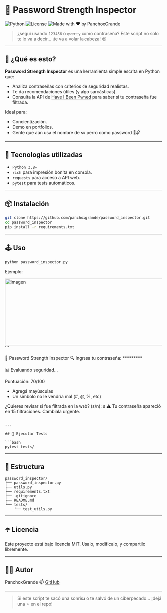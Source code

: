 
# 🔐 Password Strength Inspector

![Python](https://img.shields.io/badge/Python-3.8%2B-blue)
![License](https://img.shields.io/badge/license-MIT-green)
![Made with ❤️ by PanchoxGrande](https://img.shields.io/badge/made%20by-PanchoxGrande-red)

> ¿segui usando `123456` o `qwerty` como contraseña? Este script no solo te lo va a decir… ¡te va a volar la cabeza! 😉

---

## 🚀 ¿Qué es esto?

**Password Strength Inspector** es una herramienta simple escrita en Python que:
- Analiza contraseñas con criterios de seguridad realistas.
- Te da recomendaciones útiles (y algo sarcásticas).
- Consulta la API de [Have I Been Pwned](https://haveibeenpwned.com/) para saber si tu contraseña fue filtrada.

Ideal para:
- Concientización.
- Demo en portfolios.
- Gente que aún usa el nombre de su perro como password 🐶🔓

---

## 🧰 Tecnologías utilizadas

- `Python 3.8+`
- `rich` para impresión bonita en consola.
- `requests` para acceso a API web.
- `pytest` para tests automáticos.

---

## 📦 Instalación

```bash
git clone https://github.com/panchoxgrande/password_inspector.git
cd password_inspector
pip install -r requirements.txt
````

---

## 🕹️ Uso

```bash
python password_inspector.py
```

Ejemplo:

<img width="755" height="215" alt="imagen" src="https://github.com/user-attachments/assets/104d04ac-1df5-496d-9cd0-0f5fced6f2cf" />
```


🔐 Password Strength Inspector 🔍
Ingresa tu contraseña: *********

📊 Evaluando seguridad...

Puntuación: 70/100
- Agregá mayúsculas
- Un símbolo no le vendría mal (#, @, %, etc)

¿Quieres revisar si fue filtrada en la web? (s/n): s
⚠️ Tu contraseña apareció en 15 filtraciones. Cámbiala urgente.
```

---

## 🧪 Ejecutar Tests

```bash
pytest tests/
```

---

## 📁 Estructura

```
password_inspector/
├── password_inspector.py
├── utils.py
├── requirements.txt
├── .gitignore
├── README.md
└── tests/
    └── test_utils.py
```

---

## ☂️ Licencia

Este proyecto está bajo licencia MIT. Usalo, modificalo, y compartilo libremente.

---

## 🙋‍♂️ Autor

PanchoxGrande
📫 [GitHub](https://github.com/panchoxgrande)

---

> Si este script te sacó una sonrisa o te salvó de un ciberpecado… ¡dejá una ⭐ en el repo!

```
